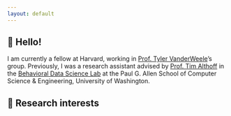 ```yaml
---
layout: default
---
```


## 👋 Hello!

I am currently a fellow at Harvard, working in [Prof. Tyler VanderWeele](https://www.hsph.harvard.edu/tyler-vanderweele/)’s group. Previously, I was a research assistant advised by [Prof. Tim Althoff](http://timalthoff.de/) in the [Behavioral Data Science Lab](https://behavioral-data.github.io/) at the Paul G. Allen School of Computer Science & Engineering, University of Washington.

## 👀 Research interests
